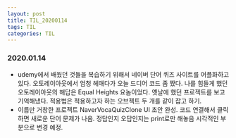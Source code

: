 ```yaml
---
layout: post
title: TIL_20200114
tags: TIL
categories: TIL
---
```


### 2020.01.14
- udemy에서 배웠던 것들을 복습하기 위해서 네이버 단어 퀴즈 사이트를 어플화하고 있다. 오토레이아웃에서 엄청 헤매다가 오늘 드디어 코드 좀 짰다. 나를 힘들게 했던 오토레이아웃의 해답은 Equal Heights 요놈이었다. 옛날에 했던 프로젝트를 보고 기억해냈다. 적용법은 적용하고자 하는 오브젝트 두 개를 같이 잡고 하기.
- 이름만 거창한 프로젝트 NaverVocaQuizClone UI 초안 완성. 코드 연결해서 클릭하면 새로운 단어 문제가 나옴. 정답인지 오답인지는 print로만 해놓음 시각적인 부분으로 변경 예정.
